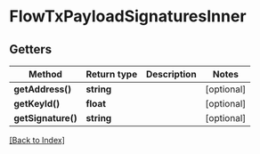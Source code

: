 # FlowTxPayloadSignaturesInner

## Getters

Method | Return type | Description | Notes
------------ | ------------- | ------------- | -------------
**getAddress()** | **string** |  | [optional]
**getKeyId()** | **float** |  | [optional]
**getSignature()** | **string** |  | [optional]

[[Back to Index]](../index.md)

